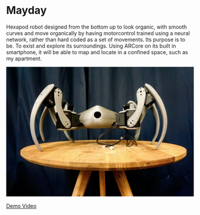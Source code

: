 # Mayday
Hexapod robot designed from the bottom up to look organic, with smooth curves and move organically by having motorcontrol trained using a neural network, rather than hard coded as a set of movements. Its purpose is to be. To exist and explore its surroundings. Using ARCore on its built in smartphone, it will be able to map and locate in a confined space, such as my apartment.

![Mayday on display](https://github.com/LasseBoerresen/Mayday/blob/master/media/_DSC6254.JPG)

[Demo Video](https://youtu.be/liucpPML-Sw)
